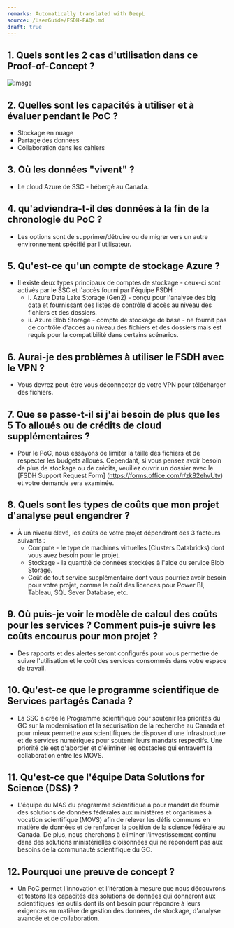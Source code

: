 ```yaml
---
remarks: Automatically translated with DeepL
source: /UserGuide/FSDH-FAQs.md
draft: true
---
```


## 1. Quels sont les 2 cas d'utilisation dans ce Proof-of-Concept ?
 ![image](https://user-images.githubusercontent.com/99416857/219882481-a871d9aa-d8ba-49e4-bf52-dbb9414b0005.png)

## 2. Quelles sont les capacités à utiliser et à évaluer pendant le PoC ?
- Stockage en nuage
- Partage des données
- Collaboration dans les cahiers

## 3. Où les données "vivent" ?
- Le cloud Azure de SSC - hébergé au Canada.

## 4. qu'adviendra-t-il des données à la fin de la chronologie du PoC ?
- Les options sont de supprimer/détruire ou de migrer vers un autre environnement spécifié par l'utilisateur.

## 5. Qu'est-ce qu'un compte de stockage Azure ?
- Il existe deux types principaux de comptes de stockage - ceux-ci sont activés par le SSC et l'accès fourni par l'équipe FSDH :
  - i. Azure Data Lake Storage (Gen2) - conçu pour l'analyse des big data et fournissant des listes de contrôle d'accès au niveau des fichiers et des dossiers.
  - ii. Azure Blob Storage - compte de stockage de base - ne fournit pas de contrôle d'accès au niveau des fichiers et des dossiers mais est requis pour la compatibilité dans certains scénarios.

## 6. Aurai-je des problèmes à utiliser le FSDH avec le VPN ?
- Vous devrez peut-être vous déconnecter de votre VPN pour télécharger des fichiers.

## 7. Que se passe-t-il si j'ai besoin de plus que les 5 To alloués ou de crédits de cloud supplémentaires ?
- Pour le PoC, nous essayons de limiter la taille des fichiers et de respecter les budgets alloués. Cependant, si vous pensez avoir besoin de plus de stockage ou de crédits, veuillez ouvrir un dossier avec le [FSDH Support Request Form] (https://forms.office.com/r/zk82ehvUtv) et votre demande sera examinée.  

## 8. Quels sont les types de coûts que mon projet d'analyse peut engendrer ?
- À un niveau élevé, les coûts de votre projet dépendront des 3 facteurs suivants :
  - Compute - le type de machines virtuelles (Clusters Databricks) dont vous avez besoin pour le projet.
  - Stockage - la quantité de données stockées à l'aide du service Blob Storage.
  - Coût de tout service supplémentaire dont vous pourriez avoir besoin pour votre projet, comme le coût des licences pour Power BI, Tableau, SQL Sever Database, etc.

## 9. Où puis-je voir le modèle de calcul des coûts pour les services ? Comment puis-je suivre les coûts encourus pour mon projet ?
- Des rapports et des alertes seront configurés pour vous permettre de suivre l'utilisation et le coût des services consommés dans votre espace de travail.

## 10. Qu'est-ce que le programme scientifique de Services partagés Canada ?
- La SSC a créé le Programme scientifique pour soutenir les priorités du GC sur la modernisation et la sécurisation de la recherche au Canada et pour mieux permettre aux scientifiques de disposer d'une infrastructure et de services numériques pour soutenir leurs mandats respectifs. Une priorité clé est d'aborder et d'éliminer les obstacles qui entravent la collaboration entre les MOVS.

## 11. Qu'est-ce que l'équipe Data Solutions for Science (DSS) ?
- L'équipe du MAS du programme scientifique a pour mandat de fournir des solutions de données fédérales aux ministères et organismes à vocation scientifique (MOVS) afin de relever les défis communs en matière de données et de renforcer la position de la science fédérale au Canada. De plus, nous cherchons à éliminer l'investissement continu dans des solutions ministérielles cloisonnées qui ne répondent pas aux besoins de la communauté scientifique du GC.  

## 12. Pourquoi une preuve de concept ?
- Un PoC permet l'innovation et l'itération à mesure que nous découvrons et testons les capacités des solutions de données qui donneront aux scientifiques les outils dont ils ont besoin pour répondre à leurs exigences en matière de gestion des données, de stockage, d'analyse avancée et de collaboration.
